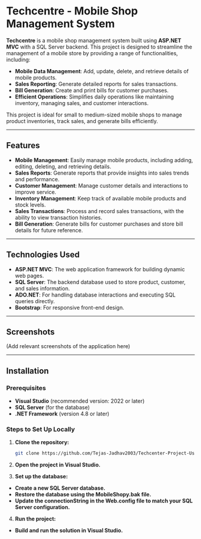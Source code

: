 # Techcentre - Mobile Shop Management System

**Techcentre** is a mobile shop management system built using **ASP.NET MVC** with a SQL Server backend. This project is designed to streamline the management of a mobile store by providing a range of functionalities, including:

- **Mobile Data Management**: Add, update, delete, and retrieve details of mobile products.
- **Sales Reporting**: Generate detailed reports for sales transactions.
- **Bill Generation**: Create and print bills for customer purchases.
- **Efficient Operations**: Simplifies daily operations like maintaining inventory, managing sales, and customer interactions.

This project is ideal for small to medium-sized mobile shops to manage product inventories, track sales, and generate bills efficiently.

---

## Features

- **Mobile Management**: Easily manage mobile products, including adding, editing, deleting, and retrieving details.
- **Sales Reports**: Generate reports that provide insights into sales trends and performance.
- **Customer Management**: Manage customer details and interactions to improve service.
- **Inventory Management**: Keep track of available mobile products and stock levels.
- **Sales Transactions**: Process and record sales transactions, with the ability to view transaction histories.
- **Bill Generation**: Generate bills for customer purchases and store bill details for future reference.

---

## Technologies Used

- **ASP.NET MVC**: The web application framework for building dynamic web pages.
- **SQL Server**: The backend database used to store product, customer, and sales information.
- **ADO.NET**: For handling database interactions and executing SQL queries directly.
- **Bootstrap**: For responsive front-end design.

---

## Screenshots

(Add relevant screenshots of the application here)

---

## Installation

### Prerequisites

- **Visual Studio** (recommended version: 2022 or later)
- **SQL Server** (for the database)
- **.NET Framework** (version 4.8 or later)

### Steps to Set Up Locally

1. **Clone the repository:**

   ```bash
   git clone https://github.com/Tejas-Jadhav2003/Techcenter-Project-Using-Asp.Net-MVC.git
2. **Open the project in Visual Studio.**
3. **Set up the database:**
   
- **Create a new SQL Server database.**
- **Restore the database using the MobileShopy.bak file.**
- **Update the connectionString in the Web.config file to match your SQL Server configuration.**
4. **Run the project:**

- **Build and run the solution in Visual Studio.**



